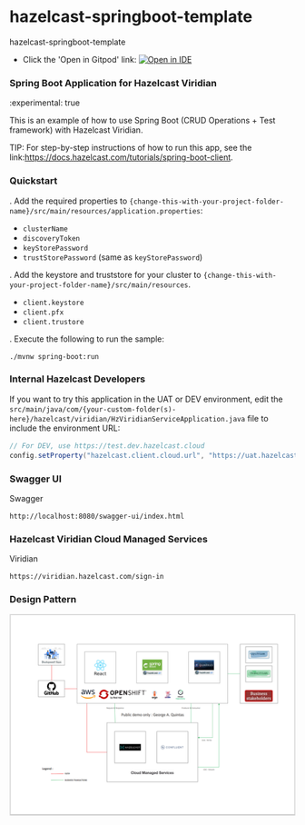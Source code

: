 # hazelcast-springboot-template
hazelcast-springboot-template

- Click the 'Open in Gitpod' link: [![Open in IDE](https://gitpod.io/button/open-in-gitpod.svg)](https://gitpod.io/#https://github.com/GivaDogaBone/hazelcast-springboot-template)

### Spring Boot Application for Hazelcast Viridian
:experimental: true

This is an example of how to use Spring Boot (CRUD Operations + Test framework) with Hazelcast Viridian.

TIP: For step-by-step instructions of how to run this app, see the link:https://docs.hazelcast.com/tutorials/spring-boot-client.

### Quickstart

. Add the required properties to `{change-this-with-your-project-folder-name}/src/main/resources/application.properties`:

- `clusterName`
- `discoveryToken`
- `keyStorePassword`
- `trustStorePassword` (same as `keyStorePassword`)

. Add the keystore and truststore for your cluster to `{change-this-with-your-project-folder-name}/src/main/resources`.

- `client.keystore`
- `client.pfx`
- `client.trustore`

. Execute the following to run the sample:

```
./mvnw spring-boot:run
```

### Internal Hazelcast Developers

If you want to try this application in the UAT or DEV environment, edit the `src/main/java/com/{your-custom-folder(s)-here}/hazelcast/viridian/HzViridianServiceApplication.java` file to include the environment URL:

```java
// For DEV, use https://test.dev.hazelcast.cloud
config.setProperty("hazelcast.client.cloud.url", "https://uat.hazelcast.cloud");
```

### Swagger UI

Swagger
```
http://localhost:8080/swagger-ui/index.html
```

### Hazelcast Viridian Cloud Managed Services

Viridian
```
https://viridian.hazelcast.com/sign-in
```

### Design Pattern

![Design Pattern](docs/images/Technology-Stack-Design.png)